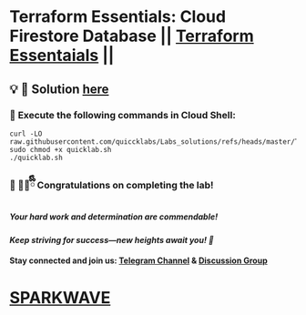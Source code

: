 # Terraform Essentials: Cloud Firestore Database || [Terraform Essentaials](https://www.cloudskillsboost.google/games/6396/labs/40293) ||

## 💡 **🔑 Solution [here](https://youtu.be/2vLWx10vI-4)**

### 🚀 **Execute the following commands in Cloud Shell:**  


```
curl -LO raw.githubusercontent.com/quiccklabs/Labs_solutions/refs/heads/master/Terraform%20Essentials%20Cloud%20Firestore%20Database/quicklab.sh
sudo chmod +x quicklab.sh
./quicklab.sh
```



### 🎉 🐻‍❄️ྀིྀི **Congratulations on completing the lab!**  

##### *Your hard work and determination are commendable!*  

#### *Keep striving for success—new heights await you! 🚀*

#### **Stay connected and join us:** [Telegram Channel](https://t.me/sparkwave.01) & [Discussion Group](https://t.me/sparkwave.01chats) 

# [SPARKWAVE](https://www.youtube.com/@sparkwave.01)
